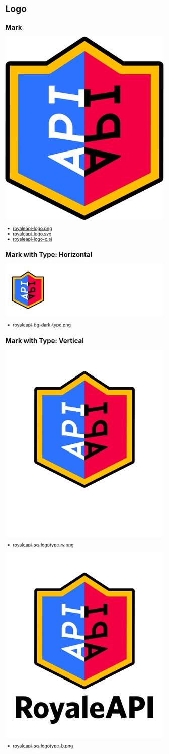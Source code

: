 # Logo

## Mark

<div class="trans_container">

![Logo](/logo/royaleapi-logo.png)

</div>


- [royaleapi-logo.png](/logo/royaleapi-logo.png?b501a80b417cb2e8)
- [royaleapi-logo.svg](/logo/royaleapi-logo.svg?0bccf06b0d30b911)
- [royaleapi-logo-x.ai](/logo/royaleapi-logo-x.ai?ab4997f21fd18cbd)


## Mark with Type: Horizontal

<div class="trans_container">

![Logo](/logo/royaleapi-bg-dark-type.png)

</div>

- [royaleapi-bg-dark-type.png](/logo/royaleapi-bg-dark-type.png?03432b70b1c853b1)

## Mark with Type: Vertical

<div class="trans_container">

![Logo](/logo/royaleapi-sq-logotype-w.png)

</div>

- [royaleapi-sq-logotype-w.png](/logo/royaleapi-sq-logotype-w.png?9be51c7cabdc346b)

<div class="trans_container">

![Logo](/logo/royaleapi-sq-logotype-b.png)

</div>

- [royaleapi-sq-logotype-b.png](/logo/royaleapi-sq-logotype-b.png?d7fe503b884e7833)
